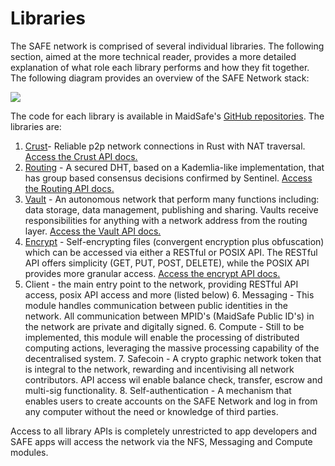 # Libraries

The SAFE network is comprised of several individual libraries. The following section, aimed at the more technical reader, provides a more detailed explanation of what role each library performs and how they fit together. The following diagram provides an overview of the SAFE Network stack:

![](http://systemdocs.maidsafe.net/content/en/detail/img/stack.png)
    
The code for each library is available in MaidSafe's [GitHub repositories](https://github.com/maidsafe). The libraries are:

1.  [Crust](http://systemdocs.maidsafe.net/content/en/detail/Crust.html)- Reliable p2p network connections in Rust with NAT traversal. [Access the Crust API docs.](http://maidsafe.net/crust/crust/)
2.  [Routing](http://systemdocs.maidsafe.net/content/en/detail/Routing.html) - A secured DHT, based on a Kademlia-like implementation, that has group based consensus decisions confirmed by Sentinel. [Access the Routing API docs.](http://maidsafe.net/routing/routing/)
3.  [Vault](http://systemdocs.maidsafe.net/content/en/detail/Vault.html) - An autonomous network that perform many functions including: data storage, data management, publishing and sharing. Vaults receive responsibilities for anything with a network address from the routing layer. [Access the Vault API docs.](http://maidsafe.net/maidsafe_vault/maidsafe_vault/index.html) 
4.  [Encrypt](http://systemdocs.maidsafe.net/content/en/detail/Encrypt.html) - Self-encrypting files (convergent encryption plus obfuscation) which can be accessed via either a RESTful or POSIX API. The RESTful API offers simplicity (GET, PUT, POST, DELETE), while the POSIX API provides more granular access. [Access the encrypt API docs.](http://maidsafe.net/self_encryption/self_encryption/)
5.  Client - the main entry point to the network, providing RESTful API access, posix API access and more (listed below)
    6.  Messaging - This module handles communication between public identities in the network. All communication between MPID's (MaidSafe Public ID's) in the network are private and digitally signed.
    6.  Compute - Still to be implemented, this module will enable the processing of distributed computing actions, leveraging the massive processing capability of the decentralised system.
    7.  Safecoin - A crypto graphic network token that is integral to the network, rewarding and incentivising all network contributors. API access wil enable balance check, transfer, escrow and multi-sig functionality.
    8.  Self-authentication - A mechanism that enables users to create accounts on the SAFE Network and log in from any computer without the need or knowledge of third parties.

Access to all library APIs is completely unrestricted to app developers and SAFE apps will access the network via the NFS, Messaging and Compute modules.

